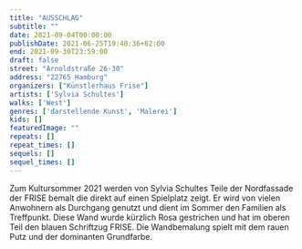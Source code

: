 ```yaml
---
title: "AUSSCHLAG"
subtitle: ""
date: 2021-09-04T00:00:00
publishDate: 2021-06-25T19:40:36+02:00
end: 2021-09-30T23:59:00
draft: false
street: "Arnoldstraße 26-30"
address: "22765 Hamburg"
organizers: ["Künstlerhaus Frise"]
artists: ['Sylvia Schultes']
walks: ['West']
genres: ['darstellende Kunst', 'Malerei']
kids: []
featuredImage: ""
repeats: []
repeat_times: []
sequels: []
sequel_times: []
---
```


Zum Kultursommer 2021 werden von Sylvia Schultes Teile der Nordfassade der FRISE bemalt die direkt auf einen Spielplatz zeigt. Er wird von vielen Anwohnern als Durchgang genutzt und dient im Sommer den Familien als Treffpunkt. Diese Wand wurde kürzlich Rosa gestrichen und hat im oberen Teil den blauen Schriftzug FRISE. Die Wandbemalung spielt mit dem rauen Putz und der dominanten Grundfarbe.